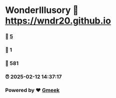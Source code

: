 # WonderIllusory :link: https://wndr20.github.io 
### :page_facing_up: [5](https://wndr20.github.io/tag.html) 
### :speech_balloon: 1 
### :hibiscus: 581 
### :alarm_clock: 2025-02-12 14:37:17 
### Powered by :heart: [Gmeek](https://github.com/Meekdai/Gmeek)
